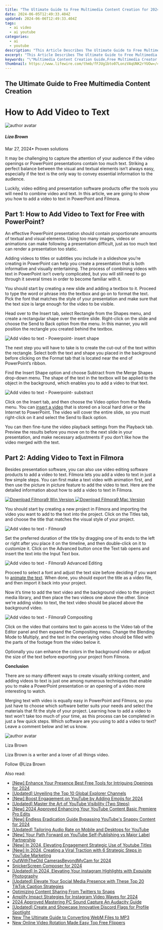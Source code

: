 ```yaml
---
title: "The Ultimate Guide to Free Multimedia Content Creation for 2024"
date: 2024-06-05T12:49:33.404Z
updated: 2024-06-06T12:49:33.404Z
tags:
  - ai video
  - ai youtube
categories:
  - ai
  - youtube
description: "This Article Describes The Ultimate Guide to Free Multimedia Content Creation for 2024"
excerpt: "This Article Describes The Ultimate Guide to Free Multimedia Content Creation for 2024"
keywords: "\"Multimedia Content Creation Guide,Free Multimedia Creator's Manual,Guide to Free Multimedia Production,Creating Multimedia for Free,Essential Multimedia Creation Tips,How-To: Multimedia Creation without Cost,Mastering Free Multimedia Creation\""
thumbnail: https://www.lifewire.com/thmb/fFJUg1bto07LonzVAqUNK2rYUOw=/400x300/filters:no_upscale():max_bytes(150000):strip_icc()/how-to-check-your-vram-5235783-628ab89069614d9faf9e129844a91fcd.jpg
---
```


## The Ultimate Guide to Free Multimedia Content Creation

# How to Add Video to Text

![author avatar](https://lh5.googleusercontent.com/-AIMmjowaFs4/AAAAAAAAAAI/AAAAAAAAABc/Y5UmwDaI7HU/s250-c-k/photo.jpg)

##### Liza Brown

 Mar 27, 2024• Proven solutions

It may be challenging to capture the attention of your audience if the video openings or PowerPoint presentations contain too much text. Striking a perfect balance between the visual and textual elements isn’t always easy, especially if the text is the only way to convey essential information to the audience.

Luckily, video editing and presentation software products offer the tools you will need to combine video and text. In this article, we are going to show you how to add a video to text in PowerPoint and Filmora.

## Part 1: How to Add Video to Text for Free with PowerPoint?

An effective PowerPoint presentation should contain proportionate amounts of textual and visual elements. Using too many images, videos or animations can make following a presentation difficult, just as too much text can render a presentation too static.

Adding videos to titles or subtitles you include in a slideshow you’re creating in PowerPoint can help you create a presentation that is both informative and visually entertaining. The process of combining videos with text in PowerPoint isn’t overly complicated, but you will still need to go through it several times in order to become familiar with it.

You should start by creating a new slide and adding a textbox to it. Proceed to type the word or phrase into the textbox and go on to format the text. Pick the font that matches the style of your presentation and make sure that the text size is large enough for the video to be visible.

Head over to the Insert tab, select Rectangle from the Shapes menu, and create a rectangular shape over the entire slide. Right-click on the slide and choose the Send to Back option from the menu. In this manner, you will position the rectangle you created behind the textbox.

![Add video to text - Powerpoint- insert shape](https://images.wondershare.com/filmora/article-images/insert-rectangle-shape.jpg)

The next step you will have to take is to create the cut-out of the text within the rectangle. Select both the text and shape you placed in the background before clicking on the Format tab that is located near the end of PowerPoint’s ribbon.

Find the Insert Shape option and choose Subtract from the Merge Shapes drop-down menu. The shape of the text in the textbox will be applied to the object in the background, which enables you to add a video to that text.

![Add video to text - Powerpoint- substract](https://images.wondershare.com/filmora/article-images/subtract-from-merge-shapes.jpg)

Click on the Insert tab, and then choose the Video option from the Media menu. You can [insert a video](https://tools.techidaily.com/wondershare/filmora/download/) that is stored on a local hard drive or the Internet to PowerPoint. The video will cover the entire slide, so you must right-click on it and select the Send to Back option.

You can then fine-tune the video playback settings from the Playback tab. Preview the results before you move on to the next slide in your presentation, and make necessary adjustments if you don’t like how the video merged with the text.

## Part 2: Adding Video to Text in Filmora

Besides presentation software, you can also use video editing software products to add a video to text. Filmora lets you add a video to text in just a few simple steps. You can first make a text video with animation first, and then use the picture in picture feature to add the video to text. Here are the detailed information about how to add a video to text in Filmora.

[![Download Filmora9 Win Version](https://images.wondershare.com/filmora/guide/download-btn-win.jpg) ](https://tools.techidaily.com/wondershare/filmora/download/) [![Download Filmora9 Mac Version](https://images.wondershare.com/filmora/guide/download-btn-mac.jpg) ](https://tools.techidaily.com/wondershare/filmora/download/)

You should start by creating a new project in Filmora and importing the video you want to add to the text into the project. Click on the Titles tab, and choose the title that matches the visual style of your project.

![Add video to text - Filmora9](https://images.wondershare.com/filmora/article-images/add-title-effects.jpg)

Set the preferred duration of the title by dragging one of its ends to the left or right after you place it on the timeline, and then double-click on it to customize it. Click on the Advanced button once the Text tab opens and insert the text into the Input Text box.

![Add video to text - Filmora9 Advanced Editing](https://images.wondershare.com/filmora/article-images/make-text-video-advanced-text-edit.jpg)

Proceed to select a font and adjust the text size before deciding if you want to [animate the text](https://tools.techidaily.com/wondershare/filmora/download/). When done, you should export the title as a video file, and then import it back into your project.

Now it’s time to add the text video and the background video to the project media library, and then place the two videos one above the other. Since we’re adding video to text, the text video should be placed above the background video.

![Add video to text - Filmora9 Compositing](https://images.wondershare.com/filmora/article-images/compositing-video-9.jpg)

Click on the video that contains text to gain access to the Video tab of the Editor panel and then expand the Compositing menu. Change the Blending Mode to Multiply, and the text in the overlaying video should be filled with the parts of the footage from the video below it.

Optionally you can enhance the colors in the background video or adjust the size of the text before exporting your project from Filmora.

**Conclusion**

There are so many different ways to create visually striking content, and adding videos to text is just one among numerous techniques that enable you to make a PowerPoint presentation or an opening of a video more interesting to watch.

Merging text with video is equally easy in PowerPoint and Filmora, so you just have to choose which software better suits your needs and select the materials that fit the style of your project. Learning how to add a video to text won’t take too much of your time, as this process can be completed in just a few quick steps. Which software are you using to add a video to text? Leave a comment below and let us know.

![author avatar](https://lh5.googleusercontent.com/-AIMmjowaFs4/AAAAAAAAAAI/AAAAAAAAABc/Y5UmwDaI7HU/s250-c-k/photo.jpg)

Liza Brown

Liza Brown is a writer and a lover of all things video.

Follow @Liza Brown

<span class="atpl-alsoreadstyle">Also read:</span>
<div><ul>
<li><a href="https://facebook-video-share.techidaily.com/new-enhance-your-presence-best-free-tools-for-intriguing-openings-for-2024/"><u>[New] Enhance Your Presence  Best Free Tools for Intriguing Openings for 2024</u></a></li>
<li><a href="https://facebook-video-share.techidaily.com/updated-unveiling-the-top-10-global-explorer-channels/"><u>[Updated] Unveiling the Top 10 Global Explorer Channels</u></a></li>
<li><a href="https://facebook-video-share.techidaily.com/new-boost-engagement-on-youtube-by-adding-emojis-for-2024/"><u>[New] Boost Engagement on YouTube by Adding Emojis for 2024</u></a></li>
<li><a href="https://facebook-video-share.techidaily.com/updated-master-the-art-of-youtube-visibility-two-steps/"><u>[Updated] Master the Art of YouTube Visibility (Two Steps)</u></a></li>
<li><a href="https://facebook-video-share.techidaily.com/new-2024-approved-enhancing-your-youtube-content-basic-premiere-pro-edits/"><u>[New] 2024 Approved  Enhancing Your YouTube Content  Basic Premiere Pro Edits</u></a></li>
<li><a href="https://facebook-video-share.techidaily.com/new-endless-eradication-guide-bypassing-youtubes-snappy-content-for-2024/"><u>[New] Endless Eradication Guide  Bypassing YouTube's Snappy Content for 2024</u></a></li>
<li><a href="https://facebook-video-share.techidaily.com/updated-tailoring-audio-rate-on-mobile-and-desktops-for-youtube/"><u>[Updated] Tailoring Audio Rate on Mobile and Desktops for YouTube</u></a></li>
<li><a href="https://facebook-video-share.techidaily.com/new-your-path-forward-on-youtube-self-publishing-vs-major-label-partnership/"><u>[New] Your Path Forward on YouTube  Self-Publishing vs Major Label Partnership</u></a></li>
<li><a href="https://facebook-video-share.techidaily.com/new-in-2024-elevating-engagement-strategic-use-of-youtube-titles/"><u>[New] In 2024, Elevating Engagement  Strategic Use of Youtube Titles</u></a></li>
<li><a href="https://facebook-video-share.techidaily.com/new-in-2024-creating-a-viral-traction-with-6-strategic-steps-in-youtube-marketing/"><u>[New] In 2024, Creating a Viral Traction with 6 Strategic Steps in YouTube Marketing</u></a></li>
<li><a href="https://screen-video-capture.techidaily.com/outwiththeold-camerasbeyondmycam-for-2024/"><u>OutWithTheOld  CamerasBeyondMyCam for 2024</u></a></li>
<li><a href="https://extra-guidance.techidaily.com/snickerscreen-composer-for-2024/"><u>SnickerScreen Composer for 2024</u></a></li>
<li><a href="https://instagram-video-recordings.techidaily.com/updated-in-2024-elevating-your-instagram-highlights-with-exquisite-photography/"><u>[Updated] In 2024, Elevating Your Instagram Highlights with Exquisite Photography</u></a></li>
<li><a href="https://tiktok-videos.techidaily.com/updated-elevate-your-social-media-presence-with-these-top-20-tiktok-caption-strategies/"><u>[Updated] Elevate Your Social Media Presence with These Top 20 TikTok Caption Strategies</u></a></li>
<li><a href="https://twitter-videos.techidaily.com/optimizing-content-sharing-from-twitters-to-snaps/"><u>Optimizing Content Sharing  From Twitters to Snaps</u></a></li>
<li><a href="https://instagram-video-files.techidaily.com/amplify-impact-strategies-for-instagram-video-waves-for-2024/"><u>Amplify Impact  Strategies for Instagram Video Waves for 2024</u></a></li>
<li><a href="https://sound-optimizing.techidaily.com/2024-approved-mastering-pc-sound-capture-an-audacity-guide/"><u>2024 Approved Mastering PC Sound Capture An Audacity Guide</u></a></li>
<li><a href="https://discord-videos.techidaily.com/updated-create-and-showcase-innovative-discord-flags-for-profile-spotlight/"><u>[Updated] Create and Showcase  Innovative Discord Flags for Profile Spotlight</u></a></li>
<li><a href="https://ai-video-apps.techidaily.com/new-the-ultimate-guide-to-converting-webm-files-to-mp3/"><u>New The Ultimate Guide to Converting WebM Files to MP3</u></a></li>
<li><a href="https://ai-video-apps.techidaily.com/new-online-video-rotation-made-easy-top-free-flippers/"><u>New Online Video Rotation Made Easy Top Free Flippers</u></a></li>
</ul></div>

<ins class="adsbygoogle"
      style="display:block"
      data-ad-client="ca-pub-7571918770474297"
      data-ad-slot="8358498916"
      data-ad-format="auto"
      data-full-width-responsive="true"></ins>